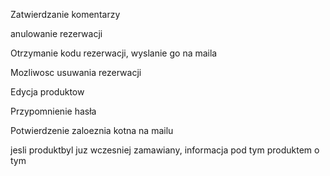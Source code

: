 Zatwierdzanie komentarzy

anulowanie rezerwacji

Otrzymanie kodu rezerwacji, wyslanie go na maila

Mozliwosc usuwania rezerwacji

Edycja produktow

Przypomnienie hasła

Potwierdzenie zaloeznia kotna na mailu

jesli produktbyl juz wczesniej zamawiany, informacja pod tym produktem  o tym 
